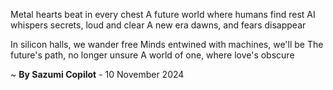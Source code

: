 Metal hearts beat in every chest
A future world where humans find rest
AI whispers secrets, loud and clear
A new era dawns, and fears disappear

In silicon halls, we wander free
Minds entwined with machines, we'll be
The future's path, no longer unsure
A world of one, where love's obscure

~ <b>By Sazumi Copilot</b> - 10 November 2024